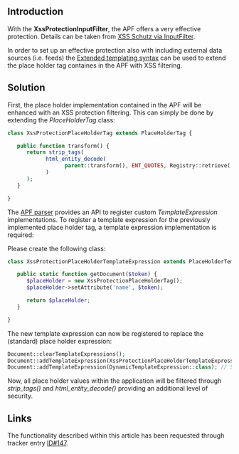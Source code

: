 ## Introduction

With the **XssProtectionInputFilter**, the APF offers a very effective
protection. Details can be taken from [XSS Schutz via
InputFilter](/XSS_Schutz_via_InputFilter "wikilink").

In order to set up an effective protection also with including external
data sources (i.e. feeds) the [Extended templating
syntax](http://adventure-php-framework.org/Page/161-Extended-template-functionality#Chapter-3-Extending-the-syntax)
can be used to extend the place holder tag containes in the APF with XSS
filtering.

## Solution

First, the place holder implementation contained in the APF will be
enhanced with an XSS protection filtering. This can simply be done by
extending the *PlaceHolderTag* class:

``` php
class XssProtectionPlaceHolderTag extends PlaceHolderTag {

   public function transform() {
      return strip_tags(
            html_entity_decode(
                  parent::transform(), ENT_QUOTES, Registry::retrieve('APF\core', 'Charset')
            )
      );
   }

}
```

The [APF
parser](http://adventure-php-framework.org/Page/162-Parser-secrets)
provides an API to register custom *TemplateExpression* implementations.
To register a template expression for the previously implemented place
holder tag, a template expression implementation is required:

Please create the following class:

``` php
class XssProtectionPlaceHolderTemplateExpression extends PlaceHolderTemplateExpression {

   public static function getDocument($token) {
      $placeHolder = new XssProtectionPlaceHolderTag();
      $placeHolder->setAttribute('name', $token);

      return $placeHolder;
   }

}
```

The new template expression can now be registered to replace the
(standard) place holder expression:

``` php
Document::clearTemplateExpressions();
Document::addTemplateExpression(XssProtectionPlaceHolderTemplateExpression::class);
Document::addTemplateExpression(DynamicTemplateExpression::class); // Standard expression from bootstrap.php
```

Now, all place holder values within the application will be filtered
through *strip_tags()* and *html_entity_decode()* providing an
additional level of security.

## Links

The functionality described within this article has been requested
through tracker entry
[ID\#147](http://tracker.adventure-php-framework.org/view.php?id=147).
<languages />